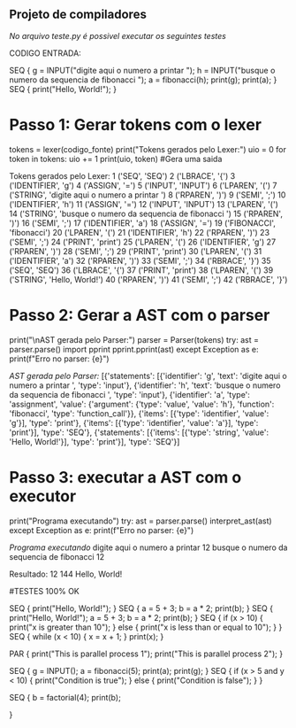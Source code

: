 Projeto de compiladores
-----------------------
*No arquivo teste.py é possivel executar os seguintes testes*

CODIGO ENTRADA:

SEQ {
    g = INPUT("digite aqui o numero a printar ");
    h = INPUT("busque o numero da sequencia de fibonacci ");
    a = fibonacci(h);
    print(g);
    print(a);
}
SEQ {
    print("Hello, World!");
}

# Passo 1: Gerar tokens com o lexer
tokens = lexer(codigo_fonte)
print("Tokens gerados pelo Lexer:")
uio = 0
for token in tokens:
    uio += 1
    print(uio, token)
#Gera uma saida


Tokens gerados pelo Lexer:
1 ('SEQ', 'SEQ')
2 ('LBRACE', '{')
3 ('IDENTIFIER', 'g')
4 ('ASSIGN', '=')
5 ('INPUT', 'INPUT')
6 ('LPAREN', '(')
7 ('STRING', 'digite aqui o numero a printar ')
8 ('RPAREN', ')')
9 ('SEMI', ';')
10 ('IDENTIFIER', 'h')
11 ('ASSIGN', '=')
12 ('INPUT', 'INPUT')
13 ('LPAREN', '(')
14 ('STRING', 'busque o numero da sequencia de fibonacci ')
15 ('RPAREN', ')')
16 ('SEMI', ';')
17 ('IDENTIFIER', 'a')
18 ('ASSIGN', '=')
19 ('FIBONACCI', 'fibonacci')
20 ('LPAREN', '(')
21 ('IDENTIFIER', 'h')
22 ('RPAREN', ')')
23 ('SEMI', ';')
24 ('PRINT', 'print')
25 ('LPAREN', '(')
26 ('IDENTIFIER', 'g')
27 ('RPAREN', ')')
28 ('SEMI', ';')
29 ('PRINT', 'print')
30 ('LPAREN', '(')
31 ('IDENTIFIER', 'a')
32 ('RPAREN', ')')
33 ('SEMI', ';')
34 ('RBRACE', '}')
35 ('SEQ', 'SEQ')
36 ('LBRACE', '{')
37 ('PRINT', 'print')
38 ('LPAREN', '(')
39 ('STRING', 'Hello, World!')
40 ('RPAREN', ')')
41 ('SEMI', ';')
42 ('RBRACE', '}')

# Passo 2: Gerar a AST com o parser
print("\nAST gerada pelo Parser:")
parser = Parser(tokens)
try:
    ast = parser.parse()
    import pprint
    pprint.pprint(ast)
except Exception as e:
    print(f"Erro no parser: {e}")
    
*AST gerada pelo Parser:*
[{'statements': [{'identifier': 'g',
                  'text': 'digite aqui o numero a printar ',
                  'type': 'input'},
                 {'identifier': 'h',
                  'text': 'busque o numero da sequencia de fibonacci ',
                  'type': 'input'},
                 {'identifier': 'a',
                  'type': 'assignment',
                  'value': {'argument': {'type': 'value', 'value': 'h'},
                            'function': 'fibonacci',
                            'type': 'function_call'}},
                 {'items': [{'type': 'identifier', 'value': 'g'}],
                  'type': 'print'},
                 {'items': [{'type': 'identifier', 'value': 'a'}],
                  'type': 'print'}],
  'type': 'SEQ'},
 {'statements': [{'items': [{'type': 'string', 'value': 'Hello, World!'}],
                  'type': 'print'}],
  'type': 'SEQ'}]


# Passo 3: executar a AST com o executor
print("Programa executando")
try:
    ast = parser.parse()
    interpret_ast(ast)
except Exception as e:
    print(f"Erro no parser: {e}")



  *Programa executando*
digite aqui o numero a printar
12
busque o numero da sequencia de fibonacci
12

Resultado:
12
144
Hello, World!





#TESTES 100% OK


SEQ {
    print("Hello, World!");
}
SEQ {
    a = 5 + 3;
    b = a * 2;
    print(b);
}
SEQ {
    print("Hello, World!");
    a = 5 + 3;
    b = a * 2;
    print(b);
}
SEQ {
    if (x > 10) {
        print("x is greater than 10");
    } else {
        print("x is less than or equal to 10");
    }
}
SEQ {
    while (x < 10) {
        x = x + 1;
    }
    print(x);
}

PAR {
    print("This is parallel process 1");
    print("This is parallel process 2");
}



SEQ {
    g = INPUT();
    a = fibonacci(5);
    print(a);
    print(g);
}
SEQ {
    if (x > 5 and y < 10) {
        print("Condition is true");
    } else {
        print("Condition is false");
    }
}
    

SEQ {
    b = factorial(4);
    print(b);

}


